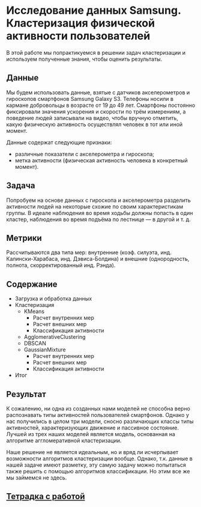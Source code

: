 # Исследование данных Samsung. Кластеризация физической активности пользователей

В этой работе мы попрактикуемся в решении задач кластеризации и используем полученные знания, чтобы оценить результаты.

## Данные
Мы будем использовать данные, взятые с датчиков акселерометров и гироскопов смартфонов Samsung Galaxy S3.
Телефоны носили в кармане добровольцы в возрасте от 19 до 49 лет. Смартфоны постоянно фиксировали значения 
ускорения и скорости по трём измерениям, а поведение людей записывали на видео, чтобы вручную отметить, какую 
физическую активность осуществлял человек в тот или иной момент.

Данные содержат следующие признаки:
- различные показатели с акселерометра и гироскопа;
- метка активности (физическая активность человека в конкретный момент).

## Задача
Попробуем на основе данных с гироскопа и акселерометра разделить активности людей на некоторые схожие по
своим характеристикам группы. В идеале наблюдения во время ходьбы должны попасть в один кластер, наблюдения
во время подъёма по лестнице — в другой и т. д.

## Метрики
Рассчитываются два типа мер: внутренние (коэф. силуэта, инд. Калински-Харабаса, инд. Дэвиса-Болдина) и внешние (однородность, 
полнота, скорректированный инд. Рэнда).

## Содержание
- Загрузка и обработка данных
- Кластеризация
  * KMeans
    - Расчет внутренних мер
    - Расчет внешних мер
    - Классификация активности
  * AgglomerativeClustering
  * DBSCAN
  * GaussianMixture
    - Расчет внутренних мер
    - Расчет внешних мер
    - Классификация активности
- Итог

## Результат
К сожалению, ни одна из созданных нами моделей не способна верно распознавать типы активностей пользователей смартфонов.
Однако у нас получились в целом три модели, сносно различающих классы типы активностей, характеризующих движение и пассивное
состояние. Лучшей из трех наших моделей является модель, основанная на алгоритме аггломеративной кластеризации.

Наше решение не является идеальным, но и вряд ли исчерпывает возможности алгоритмов кластеризации вообще. Однако,
т.к. данные в нашей задаче имеют разметку, эту самую задачу можно попытаться также решить с помощью алгоритмов
классификации. Но этим все же мы займемся не здесь.

## [Тетрадка с работой](https://github.com/khav-i/ml_works/blob/master/Clustering%20physical%20activity/clustering%20physical%20activity.ipynb)
